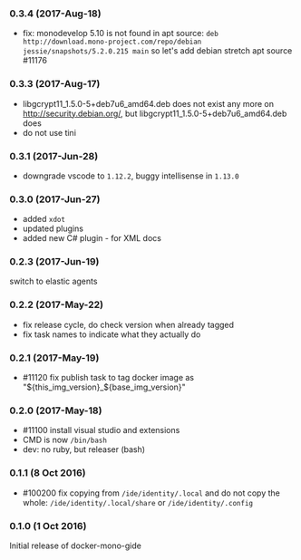 ### 0.3.4 (2017-Aug-18)

* fix: monodevelop 5.10 is not found in apt source:
`deb http://download.mono-project.com/repo/debian jessie/snapshots/5.2.0.215 main`
 so let's add debian stretch apt source #11176

### 0.3.3 (2017-Aug-17)

* libgcrypt11_1.5.0-5+deb7u6_amd64.deb does not exist any more on
 http://security.debian.org/, but libgcrypt11_1.5.0-5+deb7u6_amd64.deb does
* do not use tini

### 0.3.1 (2017-Jun-28)

 * downgrade vscode to `1.12.2`, buggy intellisense in `1.13.0`

### 0.3.0 (2017-Jun-27)

 * added `xdot`
 * updated plugins
 * added new C# plugin - for XML docs

### 0.2.3 (2017-Jun-19)

switch to elastic agents

### 0.2.2 (2017-May-22)

* fix release cycle, do check version when already tagged
* fix task names to indicate what they actually do

### 0.2.1 (2017-May-19)

* \#11120 fix publish task to tag docker image as "${this_img_version}_${base_img_version}"

### 0.2.0 (2017-May-18)

* \#11100 install visual studio and extensions
* CMD is now `/bin/bash`
* dev: no ruby, but releaser (bash)

### 0.1.1 (8 Oct 2016)

* #100200 fix copying from `/ide/identity/.local` and do not copy the whole:
 `/ide/identity/.local/share` or `/ide/identity/.config`

### 0.1.0 (1 Oct 2016)

Initial release of docker-mono-gide
